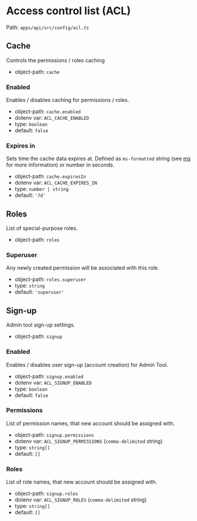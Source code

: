 # Access control list (ACL)

Path: `apps/api/src/config/acl.ts`

## Cache

Controls the permissions / roles caching

- object-path: `cache`

### Enabled

Enables / disables caching for permissions / roles.

- object-path: `cache.enabled`
- dotenv var: `ACL_CACHE_ENABLED`
- type: `boolean`
- default: `false`

### Expires in

Sets time the cache data expires at. Defined as `ms-formatted` string (see [ms](https://github.com/vercel/ms) for more information) or number in seconds.

- object-path: `cache.expiresIn`
- dotenv var: `ACL_CACHE_EXPIRES_IN`
- type: `number | string`
- default: `'7d'`

## Roles

List of special-purpose roles.

- object-path: `roles`

### Superuser

Any newly created permission will be associated with this role.

- object-path: `roles.superuser`
- type: `string`
- default: `'superuser'`

## Sign-up

Admin tool sign-up settings.

- object-path: `signup`

### Enabled

Enables / disables user sign-up (account creation) for Admin Tool.

- object-path: `signup.enabled`
- dotenv var: `ACL_SIGNUP_ENABLED`
- type: `boolean`
- default: `false`

### Permissions

List of permission names, that new account should be assigned with.

- object-path: `signup.permissions`
- dotenv var: `ACL_SIGNUP_PERMISSIONS` (`comma-delimited` string)
- type: `string[]`
- default: `[]`

### Roles

List of role names, that new account should be assigned with.

- object-path: `signup.roles`
- dotenv var: `ACL_SIGNUP_ROLES` (`comma-delimited` string)
- type: `string[]`
- default: `[]`
